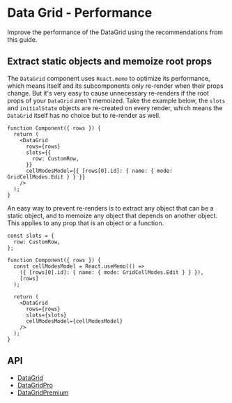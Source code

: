 # Data Grid - Performance

<p class="description">Improve the performance of the DataGrid using the recommendations from this guide.</p>

## Extract static objects and memoize root props

The `DataGrid` component uses `React.memo` to optimize its performance, which means itself and its subcomponents only
re-render when their props change. But it's very easy to cause unnecessary re-renders if the root props of your
`DataGrid` aren't memoized. Take the example below, the `slots` and `initialState` objects are re-created on every
render, which means the `DataGrid` itself has no choice but to re-render as well.

```tsx
function Component({ rows }) {
  return (
    <DataGrid
      rows={rows}
      slots={{
        row: CustomRow,
      }}
      cellModesModel={{ [rows[0].id]: { name: { mode: GridCellModes.Edit } } }}
    />
  );
}

```

An easy way to prevent re-renders is to extract any object that can be a static object, and to memoize any object that
depends on another object. This applies to any prop that is an object or a function.

```tsx
const slots = {
  row: CustomRow,
};

function Component({ rows }) {
  const cellModesModel = React.useMemo(() =>
    ({ [rows[0].id]: { name: { mode: GridCellModes.Edit } } }),
    [rows]
  );

  return (
    <DataGrid
      rows={rows}
      slots={slots}
      cellModesModel={cellModesModel}
    />
  );
}

```

## API

- [DataGrid](/x/api/data-grid/data-grid/)
- [DataGridPro](/x/api/data-grid/data-grid-pro/)
- [DataGridPremium](/x/api/data-grid/data-grid-premium/)
